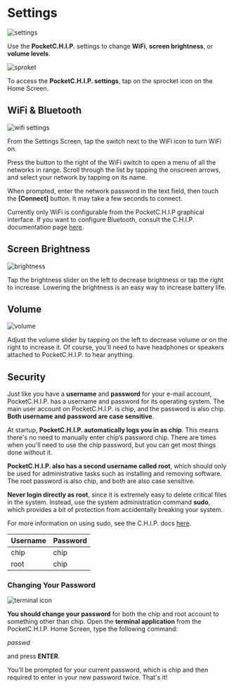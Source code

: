 # Settings
![settings](images/bright.png)

Use the **PocketC.H.I.P.** settings to change **WiFi**, **screen brightness**, or **volume levels**. 

![sproket](images/no_scale/settings-icon.jpg)

To access the **PocketC.H.I.P. settings**, tap on the sprocket icon on the Home Screen.


## WiFi & Bluetooth
![wifi settings](images/wifi-setting.jpg)

From the Settings Screen, tap the switch next to the WiFi icon to turn WiFi on. 

Press the button to the right of the WiFi switch to open a menu of all the networks in range. Scroll through the list by tapping the onscreen arrows, and select your network by tapping on its name.

When prompted, enter the network password in the text field, then touch the **[Connect]** button. It may take a few seconds to connect.

Currently only WiFi is configurable from the PocketC.H.I.P graphical interface. If you want to configure Bluetooth, consult the C.H.I.P. documentation page [here](http://docs.getchip.com).

## Screen Brightness
![brightness](images/brightness.jpg)

Tap the brightness slider on the left to decrease brightness or tap the right to increase. Lowering the brightness is an easy way to increase battery life.

## Volume
![volume](images/volume.jpg)

Adjust the volume slider by tapping on the left to decrease volume or on the right to increase it. Of course, you'll need to have headphones or speakers attached to PocketC.H.I.P. to hear anything.


## Security

Just like you have a **username** and **password** for your e-mail account, PocketC.H.I.P. has a username and password for its operating system. The main user account on PocketC.H.I.P. is chip, and the password is also chip. **Both username and password are case sensitive**.

At startup, **PocketC.H.I.P. automatically logs you in as chip**. This means there's no need to manually enter chip’s password chip. There are times when you'll need to use the chip password, but you can get most things done without it.

**PocketC.H.I.P. also has a second username called root**, which should only be used for administrative tasks such as installing and removing software. The root password is also chip, and both are also case sensitive.

**Never login directly as root**, since it is extremely easy to delete critical files in the system. Instead, use the system administration command **sudo**, which provides a bit of protection from accidentally breaking your system.

For more information on using sudo, see the C.H.I.P. docs [here](http://docs.getchip.com/chip.html#terminal-for-beginners-glossary).

|**Username** 	| **Password** |
| ------------- | -------- |
|chip		| chip     |
|root		| chip     |


### Changing Your Password

![terminal icon](images/no_scale/terminal-icon.png)

**You should change your password** for both the chip and root account to something other than chip. Open the **terminal application** from the PocketC.H.I.P. Home Screen, type the following command:

*passwd*

and press **ENTER**.

You'll be prompted for your current password, which is chip and then required to enter in your new password twice. That's it!
